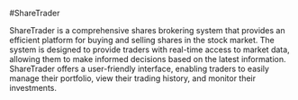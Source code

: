 #ShareTrader

ShareTrader is a comprehensive shares brokering system that provides an efficient platform for buying and selling shares in the stock market. The system is designed to provide traders with real-time access to market data, allowing them to make informed decisions based on the latest information. ShareTrader offers a user-friendly interface, enabling traders to easily manage their portfolio, view their trading history, and monitor their investments.
